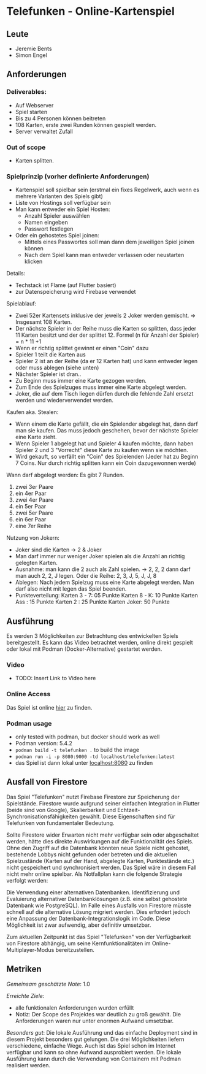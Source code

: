 # Telefunken - Online-Kartenspiel

## Leute
- Jeremie Bents
- Simon Engel

## Anforderungen

### Deliverables:
- Auf Webserver
- Spiel starten
- Bis zu 4 Personen können beitreten
- 108 Karten, erste zwei Runden können gespielt werden.
- Server verwaltet Zufall

### Out of scope
- Karten splitten.

### Spielprinzip (vorher definierte Anforderungen)
- Kartenspiel soll spielbar sein (erstmal ein fixes Regelwerk, auch wenn es mehrere Varianten des Spiels gibt)
- Liste von Hostings soll verfügbar sein
- Man kann entweder ein Spiel Hosten:
   * Anzahl Spieler auswählen
   * Namen eingeben
   * Passwort festlegen
- Oder ein gehostetes Spiel joinen:
   * Mittels eines Passwortes soll man dann dem jeweiligen Spiel joinen können
   * Nach dem Spiel kann man entweder verlassen oder neustarten klicken

Details:
- Techstack ist Flame (auf Flutter basiert) 
- zur Datenspeicherung wird Firebase verwendet

Spielablauf:
- Zwei 52er Kartensets inklusive der jeweils 2 Joker werden gemischt. => Insgesamt 108 Karten.
- Der nächste Spieler in der Reihe muss die Karten so splitten, dass jeder 11 Karten besitzt und der der splittet 12. Formel (n für Anzahl der Spieler) = n * 11 +1
- Wenn er richtig splittet gewinnt er einen "Coin" dazu
- Spieler 1 teilt die Karten aus
- Spieler 2 ist an der Reihe (da er 12 Karten hat) und kann entweder legen oder muss ablegen (siehe unten)
- Nächster Spieler ist dran..
- Zu Beginn muss immer eine Karte gezogen werden.
- Zum Ende des Spielzuges muss immer eine Karte abgelegt werden.
- Joker, die auf dem Tisch liegen dürfen durch die fehlende Zahl ersetzt werden und wiederverwendet werden.

Kaufen aka. Stealen:
- Wenn einem die Karte gefällt, die ein Spielender abgelegt hat, dann darf man sie kaufen. Das muss jedoch geschehen, bevor der nächste Spieler eine Karte zieht.
- Wenn Spieler 1 abgelegt hat und Spieler 4 kaufen möchte, dann haben Spieler 2 und 3 "Vorrecht" diese Karte zu kaufen wenn sie möchten.
- Wird gekauft, so verfällt ein "Coin" des Spielenden (Jeder hat zu Beginn 7 Coins. Nur durch richtig splitten kann ein Coin dazugewonnen werde)

Wann darf abgelegt werden: Es gibt 7 Runden.
1. zwei 3er Paare
2. ein 4er Paar
3. zwei 4er Paare
4. ein 5er Paar
5. zwei 5er Paare
6. ein 6er Paar
7. eine 7er Reihe

Nutzung von Jokern:
- Joker sind die Karten -> 2 & Joker 
- Man darf immer nur weniger Joker spielen als die Anzahl an richtig gelegten Karten. 
- Ausnahme: man kann die 2 auch als Zahl spielen. -> 2, 2, 2 dann darf man auch 2, 2, J legen. Oder die Reihe: 2, 3, J, 5, J, J, 8
- Ablegen: Nach jedem Spielzug muss eine Karte abgelegt werden. Man darf also nicht mit legen das Spiel beenden.
- Punkteverteilung: Karten 3 - 7: 05 Punkte Karten 8 - K: 10 Punkte Karten Ass : 15 Punkte Karten 2 : 25 Punkte Karten Joker: 50 Punkte

## Ausführung
Es werden 3 Möglichkeiten zur Betrachtung des entwickelten Spiels bereitgestellt. Es kann das Video betrachtet werden, online direkt gespielt oder lokal mit Podman (Docker-Alternative) gestartet werden.

### Video
- TODO: Insert Link to Video here

### Online Access
Das Spiel ist online [hier](https://telefunken.simon-engel.com/) zu finden.

### Podman usage
- only tested with podman, but docker should work as well
- Podman version: 5.4.2
- `podman build -t telefunken .` to build the image
- `podman run -i -p 8080:9000 -td localhost/telefunken:latest`
- das Spiel ist dann lokal unter [localhost:8080](localhost:8080) zu finden

## Ausfall von Firestore

Das Spiel "Telefunken" nutzt Firebase Firestore zur Speicherung der Spielstände. Firestore wurde aufgrund seiner einfachen Integration in Flutter (beide sind von Google), Skalierbarkeit und Echtzeit-Synchronisationsfähigkeiten gewählt. Diese Eigenschaften sind für Telefunken von fundamentaler Bedeutung.

Sollte Firestore wider Erwarten nicht mehr verfügbar sein oder abgeschaltet werden, hätte dies direkte Auswirkungen auf die Funktionalität des Spiels. Ohne den Zugriff auf die Datenbank könnten neue Spiele nicht gehostet, bestehende Lobbys nicht gefunden oder betreten und die aktuellen Spielzustände (Karten auf der Hand, abgelegte Karten, Punktestände etc.) nicht gespeichert und synchronisiert werden. Das Spiel wäre in diesem Fall nicht mehr online spielbar.
Als Notfallplan kann die folgende Strategie verfolgt werden:

Die Verwendung einer alternativen Datenbanken. Identifizierung und Evaluierung alternativer Datenbanklösungen (z.B. eine selbst gehostete Datenbank wie PostgreSQL). Im Falle eines Ausfalls von Firestore müsste schnell auf die alternative Lösung migriert werden. Dies erfordert jedoch eine Anpassung der Datenbank-Integrationslogik im Code. Diese Möglichkeit ist zwar aufwendig, aber definitiv umsetzbar.

Zum aktuellen Zeitpunkt ist das Spiel "Telefunken" von der Verfügbarkeit von Firestore abhängig, um seine Kernfunktionalitäten im Online-Multiplayer-Modus bereitzustellen.

## Metriken

*Gemeinsam geschätzte Note*: 1.0

*Erreichte Ziele*:
- alle funktionalen Anforderungen wurden erfüllt
- Notiz: Der Scope des Projektes war deutlich zu groß gewählt. Die Anforderungen waren nur unter enormen Aufwand umsetzbar. 

*Besonders gut*:
Die lokale Ausführung und das einfache Deployment sind in diesem Projekt besonders gut gelungen. Die drei Möglichkeiten liefern verschiedene, einfache Wege. Auch ist das Spiel schon im Internet verfügbar und kann so ohne Aufwand ausprobiert werden. Die lokale Ausführung kann durch die Verwendung von Containern mit Podman realisiert werden.
